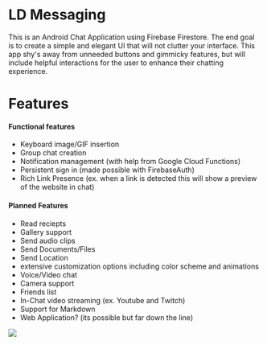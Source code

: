 # LD Messaging

This is an Android Chat Application using Firebase Firestore.  The end goal is to create a simple and elegant UI that will not clutter your interface. This app shy's away from unneeded buttons and gimmicky features, but will include helpful interactions for the user to enhance their chatting experience.


# Features

#### Functional features

 - Keyboard image/GIF insertion
 - Group chat creation
 - Notification management (with help from Google Cloud Functions)
 - Persistent sign in (made possible with FirebaseAuth)
 - Rich Link Presence (ex. when a link is detected this will show a preview of the website in chat)
 
 ####  Planned Features
 - Read reciepts
 - Gallery support
 - Send audio clips
 - Send Documents/Files
 - Send Location
 - extensive customization options including color scheme and animations
 - Voice/Video chat
 - Camera support
 - Friends list
 - In-Chat video streaming (ex. Youtube and Twitch)
 - Support for Markdown
 - Web Application? (its possible but far down the line)



![](https://img.shields.io/github/license/juicer7444/LinkDump.svg)
